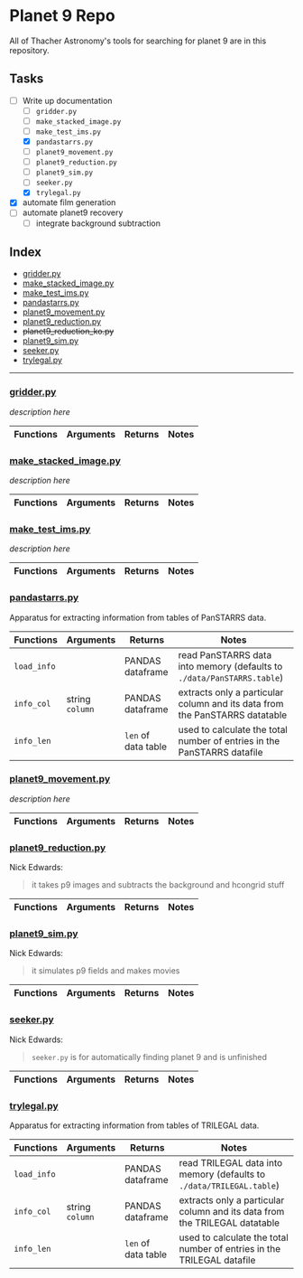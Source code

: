 # Planet 9 Repo

All of Thacher Astronomy's tools for searching for planet 9 are in this repository.

## Tasks
- [ ] Write up documentation
	- [ ] `gridder.py`
	- [ ] `make_stacked_image.py`
	-  [ ] `make_test_ims.py`
	-  [x] `pandastarrs.py`
	-  [ ] `planet9_movement.py`
	-  [ ] `planet9_reduction.py`
	-  [ ] `planet9_sim.py`
	-  [ ] `seeker.py`
	-  [x] `trylegal.py`
-  [x] automate film generation
-  [ ] automate planet9 recovery
	-  [ ] integrate background subtraction

## Index
* [gridder.py](#gridder.py)
* [make_stacked_image.py](#make_stacked_image.py)
* [make_test_ims.py](#make_test_ims.py)
* [pandastarrs.py](#pandastarrs.py)
* [planet9_movement.py](#planet9_movement.py)
* [planet9_reduction.py](#planet9_reduction.py)
* ~~planet9_reduction_ko.py~~
* [planet9_sim.py](#planet9_sim.py)
* [seeker.py](#seeker.py)
* [trylegal.py](#trylegal.py)

-----

### [gridder.py](https://github.com/ThacherObservatory/planet9/gridder.py)
*description here*

| Functions | Arguments | Returns | Notes
| -------- | -------- | -------- | -------- |
### [make_stacked_image.py](https://github.com/ThacherObservatory/planet9/make_stacked_image.py)
*description here*

| Functions | Arguments | Returns | Notes
| -------- | -------- | -------- | -------- |
### [make_test_ims.py](https://github.com/ThacherObservatory/planet9/make_test_ims.py)
*description here*

| Functions | Arguments | Returns | Notes
| -------- | -------- | -------- | -------- |
### [pandastarrs.py](https://github.com/ThacherObservatory/planet9/pandastarrs.py)
Apparatus for extracting information from tables of PanSTARRS data.

| Functions | Arguments | Returns | Notes
| -------- | -------- | -------- | -------- |
|`load_info`||PANDAS dataframe|read PanSTARRS data into memory (defaults to `./data/PanSTARRS.table`)|
|`info_col`|string `column`| PANDAS dataframe|extracts only a particular column and its data from the PanSTARRS datatable
|`info_len`||`len` of data table|used to calculate the total number of entries in the PanSTARRS datafile|
### [planet9_movement.py](https://github.com/ThacherObservatory/planet9/planet9_movement.py)
*description here*

| Functions | Arguments | Returns | Notes
| -------- | -------- | -------- | -------- |

### [planet9_reduction.py](https://github.com/ThacherObservatory/planet9/planet9_reduction.py)
Nick Edwards:
> it takes p9 images and subtracts the background and hcongrid stuff

| Functions | Arguments | Returns | Notes
| -------- | -------- | -------- | -------- |

### [planet9_sim.py](https://github.com/ThacherObservatory/planet9/planet9_sim.py)
Nick Edwards:
> it simulates p9 fields and makes movies

| Functions | Arguments | Returns | Notes
| -------- | -------- | -------- | -------- |

### [seeker.py](https://github.com/ThacherObservatory/planet9/seeker.py)
Nick Edwards:
> `seeker.py` is for automatically finding planet 9 and is unfinished

| Functions | Arguments | Returns | Notes
| -------- | -------- | -------- | -------- |

### [trylegal.py](https://github.com/ThacherObservatory/planet9/trylegal.py)
Apparatus for extracting information from tables of TRILEGAL data.

| Functions | Arguments | Returns | Notes
| -------- | -------- | -------- | -------- |
|`load_info`||PANDAS dataframe|read TRILEGAL data into memory (defaults to `./data/TRILEGAL.table`)|
|`info_col`|string `column`| PANDAS dataframe|extracts only a particular column and its data from the TRILEGAL datatable
|`info_len`||`len` of data table|used to calculate the total number of entries in the TRILEGAL datafile|